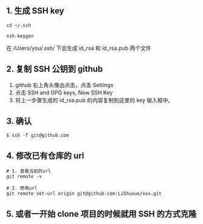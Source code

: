 ## 1. 生成 SSH key

```
cd ~/.ssh

ssh-keygen
```

在 /Users/you/.ssh/ 下会生成 id_rsa 和 id_rsa.pub 两个文件

## 2. 复制 SSH 公钥到 github

1. github 右上角头像出点击，点击 Settings
2. 点击 SSH and GPG keys, New SSH Key
3. 将上一步骤生成的 id_rsa.pub 的内容复制到这里的 key 输入框中。

## 3. 确认

```
$ ssh -T git@github.com
```

## 4. 修改已有仓库的 url
```shell
# 1. 查看当前的url
git remote -v

# 2. 修改url
git remote set-url origin git@github.com:LiShuxue/xxx.git
```

## 5. 或者一开始 clone 项目的时候就用 SSH 的方式克隆
